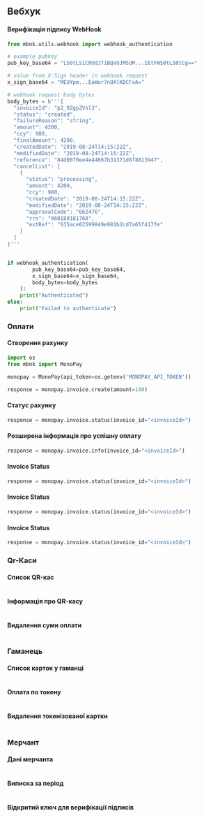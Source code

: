 ## Вебхук

#### Верифікація підпису WebHook
```python
from mbnk.utils.webhook import webhook_authentication

# example pubkey
pub_key_base64 = "LS0tLS1CRUdJTiBQVUJMSUM...IEtFWS0tLS0tCg=="

# value from X-Sign header in webhook request
x_sign_base64 = "MEUYpm...EaWur7nQXlKDCFxA="

# webhook request body bytes
body_bytes = b'''{
  "invoiceId": "p2_9ZgpZVsl3",
  "status": "created",
  "failureReason": "string",
  "amount": 4200,
  "ccy": 980,
  "finalAmount": 4200,
  "createdDate": "2019-08-24T14:15:22Z",
  "modifiedDate": "2019-08-24T14:15:22Z",
  "reference": "84d0070ee4e44667b31371d8f8813947",
  "cancelList": [
    {
      "status": "processing",
      "amount": 4200,
      "ccy": 980,
      "createdDate": "2019-08-24T14:15:22Z",
      "modifiedDate": "2019-08-24T14:15:22Z",
      "approvalCode": "662476",
      "rrn": "060189181768",
      "extRef": "635ace02599849e981b2cd7a65f417fe"
    }
  ]
}'''


if webhook_authentication(
        pub_key_base64=pub_key_base64, 
        x_sign_base64=x_sign_base64, 
        body_bytes=body_bytes
    ): 
    print("Authenticated")
else:
    print("Failed to authenticate")

```
### Оплати
#### Створення рахунку

```python
import os
from mbnk import MonoPay

monopay = MonoPay(api_token=os.getenv('MONOPAY_API_TOKEN'))

response = monopay.invoice.create(amount=100)

```

#### Статус рахунку

```python
response = monopay.invoice.status(invoice_id="<invoiceId>")
```

#### Розширена інформація про успішну оплату

```python
response = monopay.invoice.info(invoice_id="<invoiceId>")
```

#### Invoice Status

```python
response = monopay.invoice.status(invoice_id="<invoiceId>")
```

#### Invoice Status

```python
response = monopay.invoice.status(invoice_id="<invoiceId>")
```

#### Invoice Status

```python
response = monopay.invoice.status(invoice_id="<invoiceId>")
```

### Qr-Каси

#### Список QR-кас
```python

```

#### Інформація про QR-касу
```python

```

#### Видалення суми оплати
```python

```

### Гаманець

#### Список карток у гаманці
```python

```

#### Оплата по токену
```python

```

#### Видалення токенізованої картки
```python

```

### Мерчант

#### Дані мерчанта
```python

```

#### Виписка за період
```python

```

#### Відкритий ключ для верифікації підписів
```python

```